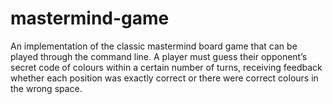 # mastermind-game
An implementation of the classic mastermind board game that can be played through the command line. A player must guess their opponent’s secret code of colours within a certain number of turns, receiving feedback whether each position was exactly correct or there were correct colours in the wrong space. 
